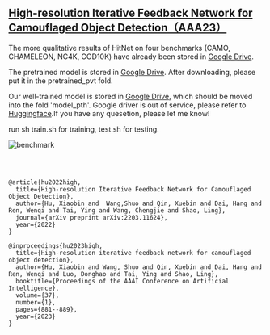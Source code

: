## [High-resolution Iterative Feedback Network for Camouflaged Object Detection（AAA23）](https://arxiv.org/pdf/2203.11624.pdf)

The more qualitative results of HitNet on four benchmarks (CAMO, CHAMELEON, NC4K, COD10K) have already been stored in [Google Drive](https://drive.google.com/file/d/1dtsSXrFryBujpzXc7RX_ci2xnFPw5QzA/view?usp=sharing). <br>

The pretrained model is stored in [Google Drive](https://drive.google.com/file/d/1H3UeZzOk7KL7_-SkUvk6Qijjq_dQrE98/view?usp=share_link). After downloading, please put it in the pretrained_pvt fold.

Our well-trained model is stored in [Google Drive](https://drive.google.com/file/d/1XPncP4DyMgvPl-6NFQVuAahAXZngw6Vf/view?usp=share_link), which should be moved into the fold 'model_pth'. Google driver is out of service, please refer to [Huggingface](https://huggingface.co/stablediffusionuser/hitnet/tree/main).If you have any quesetion, please let me know!

run sh train.sh for training, test.sh for testing.

![benchmark](Figures/benchmark.JPG) <br>



<br>

```

@article{hu2022high,
  title={High-resolution Iterative Feedback Network for Camouflaged Object Detection},
  author={Hu, Xiaobin and  Wang,Shuo and Qin, Xuebin and Dai, Hang and Ren, Wenqi and Tai, Ying and Wang, Chengjie and Shao, Ling},
  journal={arXiv preprint arXiv:2203.11624},
  year={2022}
}

@inproceedings{hu2023high,
  title={High-resolution iterative feedback network for camouflaged object detection},
  author={Hu, Xiaobin and Wang, Shuo and Qin, Xuebin and Dai, Hang and Ren, Wenqi and Luo, Donghao and Tai, Ying and Shao, Ling},
  booktitle={Proceedings of the AAAI Conference on Artificial Intelligence},
  volume={37},
  number={1},
  pages={881--889},
  year={2023}
}


